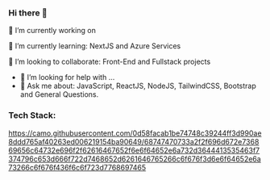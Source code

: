 ### Hi there 👋

🔭 I’m currently working on 

🌱 I’m currently learning:
NextJS and Azure Services
   
👯 I’m looking to collaborate:
Front-End and Fullstack projects

- 🤔 I’m looking for help with ...
- 💬 Ask me about:
JavaScript, ReactJS, NodeJS, TailwindCSS, Bootstrap and General Questions.

<!-- 📫 How to reach me: ...
- 😄 Pronouns: ...
- ⚡ Fun fact: ...
-->

### Tech Stack:
https://camo.githubusercontent.com/0d58facab1be74748c39244ff3d990ae8ddd765af40263ed006219154ba90649/68747470733a2f2f696d672e736869656c64732e696f2f62616467652f6e6f64652e6a732d3644413535463f7374796c653d666f722d7468652d6261646765266c6f676f3d6e6f64652e6a73266c6f676f436f6c6f723d7768697465
